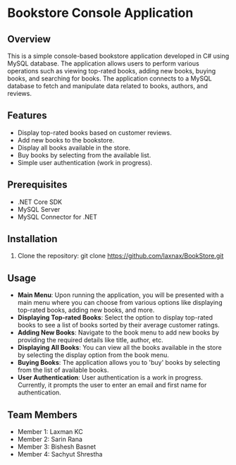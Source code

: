 # Bookstore Console Application

## Overview
This is a simple console-based bookstore application developed in C# using MySQL database. The application allows users to perform various operations such as viewing top-rated books, adding new books, buying books, and searching for books. The application connects to a MySQL database to fetch and manipulate data related to books, authors, and reviews.

## Features
- Display top-rated books based on customer reviews.
- Add new books to the bookstore.
- Display all books available in the store.
- Buy books by selecting from the available list.
- Simple user authentication (work in progress).

## Prerequisites
- .NET Core SDK
- MySQL Server
- MySQL Connector for .NET

## Installation
1. Clone the repository:
   git clone https://github.com/laxnax/BookStore.git

## Usage
- **Main Menu**: Upon running the application, you will be presented with a main menu where you can choose from various options like displaying top-rated books, adding new books, and more.
- **Displaying Top-rated Books**: Select the option to display top-rated books to see a list of books sorted by their average customer ratings.
- **Adding New Books**: Navigate to the book menu to add new books by providing the required details like title, author, etc.
- **Displaying All Books**: You can view all the books available in the store by selecting the display option from the book menu.
- **Buying Books**: The application allows you to 'buy' books by selecting from the list of available books.
- **User Authentication**: User authentication is a work in progress. Currently, it prompts the user to enter an email and first name for authentication.

## Team Members
- Member 1: Laxman KC
- Member 2: Sarin Rana
- Member 3: Bishesh Basnet
- Member 4: Sachyut Shrestha